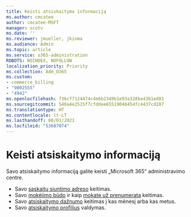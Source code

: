 ```yaml
---
title: Keisti atsiskaitymo informaciją
ms.author: cmcatee
author: cmcatee-MSFT
manager: scotv
ms.date: ''
ms.reviewer: jmueller, jkinma
ms.audience: Admin
ms.topic: article
ms.service: o365-administration
ROBOTS: NOINDEX, NOFOLLOW
localization_priority: Priority
ms.collection: Adm_O365
ms.custom:
- commerce_billing
- "9002555"
- "4942"
ms.openlocfilehash: 736cf7124474c4e6b2349b1e93a328ba43b1ed81
ms.sourcegitcommit: 540a4e2515f7cfddee65519046454fc4437cd287
ms.translationtype: HT
ms.contentlocale: lt-LT
ms.lasthandoff: 08/01/2021
ms.locfileid: "53687074"
---
```

# <a name="change-billing-information"></a>Keisti atsiskaitymo informaciją

Savo atsiskaitymo informaciją galite keisti „Microsoft 365“ administravimo centre. 

- Savo [sąskaitų siuntimo adreso](/microsoft-365/commerce/billing-and-payments/change-your-billing-addresses) keitimas.
- Savo [mokėjimo būdo](/microsoft-365/commerce/billing-and-payments/manage-payment-methods) ir kaip [mokate už prenumeratą](/microsoft-365/commerce/billing-and-payments/pay-for-your-subscription) keitimas.
- Savo [atsiskaitymo dažnumo](/microsoft-365/commerce/billing-and-payments/change-payment-frequency) keitimas į kas mėnesį arba kas metus.
- Savo [atsiskaitymo profilius](/microsoft-365/commerce/billing-and-payments/manage-billing-profiles) valdymas.
